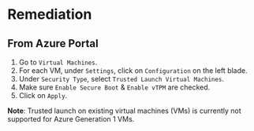 # Remediation

## From Azure Portal

1. Go to `Virtual Machines`.
2. For each VM, under `Settings`, click on `Configuration` on the left blade.
3. Under `Security Type`, select `Trusted Launch Virtual Machines`.
4. Make sure `Enable Secure Boot` & `Enable vTPM` are checked.
5. Click on `Apply`.

**Note**: Trusted launch on existing virtual machines (VMs) is currently not supported for Azure Generation 1 VMs.
